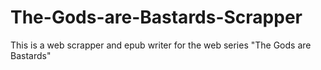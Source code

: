 # The-Gods-are-Bastards-Scrapper
This is a web scrapper and epub writer for the web series "The Gods are Bastards"
